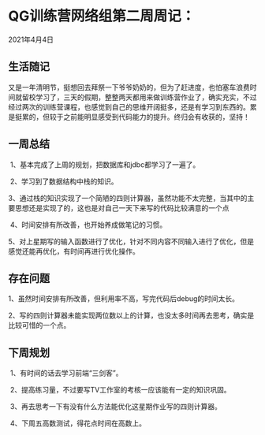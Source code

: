 # QG训练营网络组第二周周记：
2021年4月4日

## 生活随记

   又是一年清明节，挺想回去拜祭一下爷爷奶奶的，但为了赶进度，也怕塞车浪费时间就留校学习了，三天的假期，整整两天都用来做训练营作业了，确实充实，不过经过两次的训练营课程，也感觉到自己的思维开阔挺多，还是有学习到东西的。累是挺累的，但较于之前能明显感受到代码能力的提升。终归会有收获的，坚持！

## 一周总结

​	1、基本完成了上周的规划，把数据库和jdbc都学习了一遍了。

​	2、学习到了数据结构中栈的知识。

​	3、通过栈的知识实现了一个简陋的四则计算器，虽然功能不太完整，当其中的主要思想还是实现了的，这也是对自己一天下来写的代码比较满意的一个点

​	4、时间安排有所改善，也开始养成做笔记的习惯。

​	5、对上星期写的输入函数进行了优化，针对不同内容不同输入进行了优化，但是感觉还能再优化，有时间再进行优化操作。

## 存在问题

​	1、虽然时间安排有所改善，但利用率不高，写完代码后debug的时间太长。

​	2、写的四则计算器未能实现两位数以上的计算，也没太多时间再去思考，确实是比较可惜的一个点。

## 下周规划

​	1、有时间的话去学习前端“三剑客”。

​	2、提高练习量，不过要写TV工作室的考核一应该能有一定的知识巩固。

​	3、再去思考一下有没有什么方法能优化这星期作业写的四则计算器。

​	4、下周五高数测试，得花点时间在高数上。

